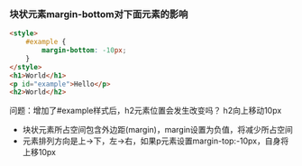 ### 块状元素margin-bottom对下面元素的影响
```html
<style> 
    #example {
        margin-bottom: -10px;
    }
</style>
<h1>World</h1>
<p id="example">Hello</p>
<h2>World</h2>
```
问题：增加了#example样式后，h2元素位置会发生改变吗？ h2向上移动10px

* 块状元素所占空间包含外边距(margin)，margin设置为负值，将减少所占空间
* 元素排列方向是上->下，左->右，如果p元素设置margin-top:-10px，自身将上移10px